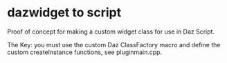 # dazwidget to script

Proof of concept for making a custom widget class for use in Daz Script.

The Key: you must use the custom Daz ClassFactory macro and define the custom createInstance functions, see pluginmain.cpp.
